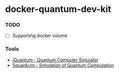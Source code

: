 docker-quantum-dev-kit
=======================
### TODO
- [ ] Supporting docker volume

### Tools
- [jQuantum - Quantum Computer Simulator](http://jquantum.sourceforge.net/)
- [Squankum - Simulation of Quantum Computation](http://jeffwass.github.io/Squankum/)
